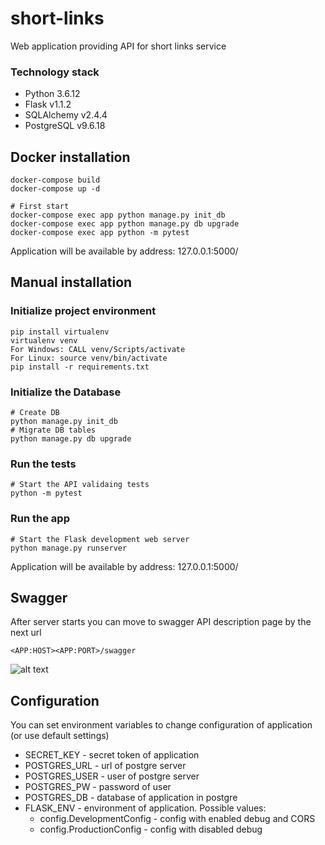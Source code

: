 # short-links
 Web application providing API for short links service

### Technology stack
- Python 3.6.12
- Flask v1.1.2
- SQLAlchemy v2.4.4
- PostgreSQL v9.6.18

## Docker installation

    docker-compose build
    docker-compose up -d
    
    # First start
    docker-compose exec app python manage.py init_db
    docker-compose exec app python manage.py db upgrade
    docker-compose exec app python -m pytest

Application will be available by address: 127.0.0.1:5000/

## Manual installation
### Initialize project environment

    pip install virtualenv
    virtualenv venv
    For Windows: CALL venv/Scripts/activate
    For Linux: source venv/bin/activate
    pip install -r requirements.txt


### Initialize the Database
       
    # Create DB
    python manage.py init_db
    # Migrate DB tables
    python manage.py db upgrade

### Run the tests

    # Start the API validaing tests
    python -m pytest


### Run the app

    # Start the Flask development web server
    python manage.py runserver
 
Application will be available by address: 127.0.0.1:5000/ 

## Swagger
After server starts you can move to swagger API description page by the next url

    <APP:HOST><APP:PORT>/swagger
![alt text](https://i.ibb.co/W5p27s0/image.png)

## Configuration
You can set environment variables 
to change configuration of application (or use default settings)  
- SECRET_KEY - secret token of application
- POSTGRES_URL - url of postgre server
- POSTGRES_USER - user of postgre server
- POSTGRES_PW - password of user
- POSTGRES_DB - database of application in postgre
- FLASK_ENV - environment of application. Possible values:
   * config.DevelopmentConfig - config with enabled debug and CORS
   * config.ProductionConfig - config with disabled debug
